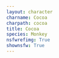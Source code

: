 ```yaml
---
layout: character
charname: Cocoa
charpath: cocoa
title: Cocoa
species: Monkey
nsfwrefimg: True
shownsfw: True
---
```


